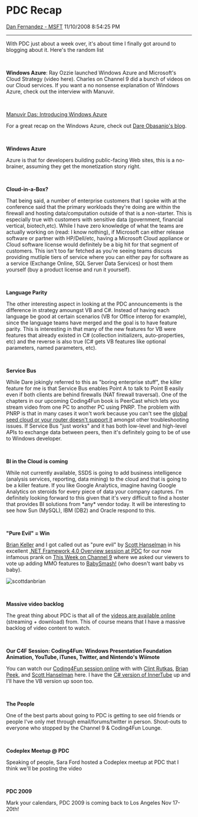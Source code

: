 <div id="page">

# PDC Recap

[Dan Fernandez -
MSFT](https://social.msdn.microsoft.com/profile/Dan%20Fernandez%20-%20MSFT)
11/10/2008 8:54:25 PM

-----

<div id="content">

With PDC just about a week over, it's about time I finally got around to
blogging about it. Here's the random list

 

**Windows Azure**: Ray Ozzie launched Windows Azure and Microsoft's
Cloud Strategy (video here). Charles on Channel 9 did a bunch of videos
on our Cloud services. If you want a no nonsense explanation of Windows
Azure, check out the interview with Manuvir.

 

  
[Manuvir Das: Introducing Windows
Azure](https://channel9.msdn.com/posts/Charles/Manuvir-Das-Introducing-Windows-Azure/)  

For a great recap on the Windows Azure, check out [Dare Obasanjo's
blog](http://www.25hoursaday.com/weblog/2008/11/03/WindowsAzureFromADevelopersPerspective.aspx).

 

**Windows Azure**

Azure is that for developers building public-facing Web sites, this is a
no-brainer, assuming they get the monetization story right.

 

**Cloud-in-a-Box?**

That being said, a number of enterprise customers that I spoke with at
the conference said that the primary workloads they're doing are within
the firewall and hosting data/computation outside of that is a
non-starter. This is especially true with customers with sensitive data
(government, financial vertical, biotech,etc). While I have zero
knowledge of what the teams are actually working on (read: I know
nothing), if Microsoft can either release software or partner with
HP/Dell/etc, having a Microsoft Cloud appliance or Cloud software
license would definitely be a big hit for that segment of customers.
This isn't too far fetched as you're seeing teams discuss providing
mutliple tiers of service where you can either pay for software as a
service (Exchange Online, SQL Server Data Services) or host them
yourself (buy a product license and run it yourself).

 

**Language Parity**

The other interesting aspect in looking at the PDC announcements is the
difference in strategy amoungst VB and C\#. Instead of having each
language be good at certain scenarios (VB for Office interop for
example), since the language teams have merged and the goal is to have
feature parity. This is interesting in that many of the new features for
VB were features that already existed in C\# (collection initializers,
auto-properties, etc) and the reverse is also true (C\# gets VB features
like optional parameters, named parameters, etc).

 

**Service Bus**

While Dare jokingly referred to this as "boring enterprise stuff", the
killer feature for me is that Service Bus enables Point A to talk to
Point B easily even if both clients are behind firewalls (NAT firewall
traversal). One of the chapters in our upcoming Coding4Fun book is
PeerCast which lets you stream video from one PC to another PC using
PNRP. The problem with PNRP is that in many cases it won't work because
you can't see the [global seed cloud or your router doesn't support
it](http://blogs.msdn.com/p2p/archive/2007/07/24/pnrp-debugging-guide-part-1.aspx)
amongst other troubleshooting issues. If Service Bus "just works" and it
has both low-level and high-level APIs to exchange data between peers,
then it's definitely going to be of use to Windows developer.

 

**BI in the Cloud is coming**

While not currently available, SSDS is going to add business
intelligence (analysis services, reporting, data mining) to the cloud
and that is going to be a killer feature. If you like Google Analytics,
imagine having Google Analytics on steroids for every piece of data your
company captures. I'm definitely looking forward to this given that it's
very difficult to find a hoster that provides BI solutions from \*any\*
vendor today. It will be interesting to see how Sun (MySQL), IBM (DB2)
and Oracle respond to this.

 

**"Pure Evil" = Win**

[Brian Keller](http://blogs.msdn.com/briankel) and I got called out as
"pure evil" by [Scott Hanselman](http://hanselman.com/blog) in his
excellent [.NET Framework 4.0 Overview session at
PDC](https://channel9.msdn.com/pdc2008/TL49/) for our now infamous prank
on [This Week on
Channel 9](https://channel9.msdn.com/shows/This+Week+On+Channel+9/)
where we asked our viewers to vote up adding MMO features to
[BabySmash\!](http://www.babysmash.com) (who doesn't want baby vs
baby).

![scottdanbrian](https://msdnshared.blob.core.windows.net/media/TNBlogsFS/BlogFileStorage/blogs_msdn/danielfe/WindowsLiveWriter/PDCRecap_E40E/scottdanbrian_3.png)

 

**Massive video backlog**

The great thing about PDC is that all of the [videos are available
online](https://channel9.msdn.com/pdc2008/) (streaming + download) from.
This of course means that I have a massive backlog of video content to
watch.

 

**Our C4F Session: Coding4Fun: Windows Presentation Foundation
Animation, YouTube, iTunes, Twitter, and Nintendo's Wiimote**

You can watch our [Coding4Fun session
online](https://channel9.msdn.com/pdc2008/TL39/) with with [Clint
Rutkas](http://www.betterthaneveryone.com), [Brian
Peek](http://www.brianpeek.com), and [Scott
Hanselman](http://www.hanselman.com/blog) here. I have the [C\# version
of InnerTube](http://www.codeplex.com/innertube) up and I'll have the VB
version up soon too.

 

**The People**

One of the best parts about going to PDC is getting to see old friends
or people I've only met through email/forums/twitter in person.
Shout-outs to everyone who stopped by the Channel 9 & Coding4Fun Lounge.

 

**Codeplex Meetup @ PDC**

Speaking of people, Sara Ford hosted a Codeplex meetup at PDC that I
think we'll be posting the video

 

**PDC 2009**

Mark your calendars, PDC 2009 is coming back to Los Angeles Nov
17-20th\!

</div>

</div>
